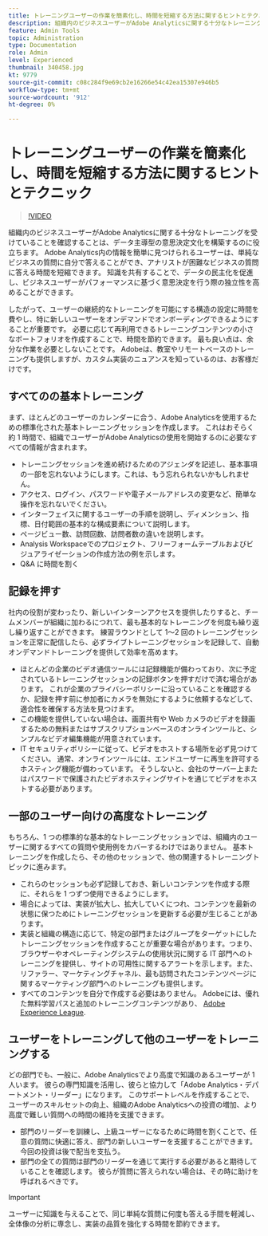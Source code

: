 ```yaml
---
title: トレーニングユーザーの作業を簡素化し、時間を短縮する方法に関するヒントとテクニック
description: 組織内のビジネスユーザーがAdobe Analyticsに関する十分なトレーニングを受けていることを確認することは、データ主導型の意思決定文化を構築するのに役立ちます。 Adobe Analytics内の情報を簡単に見つけられるユーザーは、単純なビジネスの質問に自分で答えることができ、アナリストが困難なビジネスの質問に答える時間を短縮できます。 知識を共有することで、データの民主化を促進し、ビジネスユーザーがパフォーマンスに基づく意思決定を行う際の独立性を高めることができます。
feature: Admin Tools
topic: Administration
type: Documentation
role: Admin
level: Experienced
thumbnail: 340458.jpg
kt: 9779
source-git-commit: c08c284f9e69cb2e16266e54c42ea15307e946b5
workflow-type: tm+mt
source-wordcount: '912'
ht-degree: 0%

---
```



# トレーニングユーザーの作業を簡素化し、時間を短縮する方法に関するヒントとテクニック

>[!VIDEO](https://video.tv.adobe.com/v/340458/?quality=12&learn=on)

組織内のビジネスユーザーがAdobe Analyticsに関する十分なトレーニングを受けていることを確認することは、データ主導型の意思決定文化を構築するのに役立ちます。 Adobe Analytics内の情報を簡単に見つけられるユーザーは、単純なビジネスの質問に自分で答えることができ、アナリストが困難なビジネスの質問に答える時間を短縮できます。 知識を共有することで、データの民主化を促進し、ビジネスユーザーがパフォーマンスに基づく意思決定を行う際の独立性を高めることができます。

したがって、ユーザーの継続的なトレーニングを可能にする構造の設定に時間を費やし、特に新しいユーザーをオンデマンドでオンボーディングできるようにすることが重要です。 必要に応じて再利用できるトレーニングコンテンツの小さなポートフォリオを作成することで、時間を節約できます。 最も良い点は、余分な作業を必要としないことです。 Adobeは、教室やリモートベースのトレーニングも提供しますが、カスタム実装のニュアンスを知っているのは、お客様だけです。


## すべてのの基本トレーニング

まず、ほとんどのユーザーのカレンダーに合う、Adobe Analyticsを使用するための標準化された基本トレーニングセッションを作成します。 これはおそらく約 1 時間で、組織でユーザーがAdobe Analyticsの使用を開始するのに必要なすべての情報が含まれます。

* トレーニングセッションを進め続けるためのアジェンダを記述し、基本事項の一部を忘れないようにします。これは、もう忘れられないかもしれません。
* アクセス、ログイン、パスワードや電子メールアドレスの変更など、簡単な操作を忘れないでください。
* インターフェイスに関するユーザーの手順を説明し、ディメンション、指標、日付範囲の基本的な構成要素について説明します。
* ページビュー数、訪問回数、訪問者数の違いを説明します。
* Analysis Workspaceでのプロジェクト、フリーフォームテーブルおよびビジュアライゼーションの作成方法の例を示します。
* Q&amp;A に時間を割く

## 記録を押す

社内の役割が変わったり、新しいインターンアクセスを提供したりすると、チームメンバーが組織に加わるにつれて、最も基本的なトレーニングを何度も繰り返し繰り返すことができます。 練習ラウンドとして 1～2 回のトレーニングセッションを正常に配信したら、必ずライブトレーニングセッションを記録して、自動オンデマンドトレーニングを提供して効率を高めます。

* ほとんどの企業のビデオ通信ツールには記録機能が備わっており、次に予定されているトレーニングセッションの記録ボタンを押すだけで済む場合があります。 これが企業のプライバシーポリシーに沿っていることを確認するか、記録を押す前に参加者にカメラを無効にするように依頼するなどして、適合性を確保する方法を見つけます。
* この機能を提供していない場合は、画面共有や Web カメラのビデオを録画するための無料またはサブスクリプションベースのオンラインツールと、シンプルなビデオ編集機能が用意されています。
* IT セキュリティポリシーに従って、ビデオをホストする場所を必ず見つけてください。 通常、オンラインツールには、エンドユーザーに再生を許可するホスティング機能が備わっています。 そうしないと、会社のサーバー上またはパスワードで保護されたビデオホスティングサイトを通じてビデオをホストする必要があります。

## 一部のユーザー向けの高度なトレーニング

もちろん、1 つの標準的な基本的なトレーニングセッションでは、組織内のユーザーに関するすべての質問や使用例をカバーするわけではありません。 基本トレーニングを作成したら、その他のセッションで、他の関連するトレーニングトピックに進みます。

* これらのセッションも必ず記録しておき、新しいコンテンツを作成する際に、それらを 1 つずつ使用できるようにします。
* 場合によっては、実装が拡大し、拡大していくにつれ、コンテンツを最新の状態に保つためにトレーニングセッションを更新する必要が生じることがあります。
* 実装と組織の構造に応じて、特定の部門またはグループをターゲットにしたトレーニングセッションを作成することが重要な場合があります。つまり、ブラウザーやオペレーティングシステムの使用状況に関する IT 部門へのトレーニングを提供し、サイトの可用性に関するアラートを示します。また、リファラー、マーケティングチャネル、最も訪問されたコンテンツページに関するマーケティング部門へのトレーニングも提供します。
* すべてのコンテンツを自分で作成する必要はありません。 Adobeには、優れた無料学習パスと追加のトレーニングコンテンツがあり、 [Adobe Experience League](https://experienceleague.adobe.com/docs/analytics.html?lang=ja).



## ユーザーをトレーニングして他のユーザーをトレーニングする

どの部門でも、一般に、Adobe Analyticsでより高度で知識のあるユーザーが 1 人います。 彼らの専門知識を活用し、彼らと協力して「Adobe Analytics・デパートメント・リーダー」になります。 このサポートレベルを作成することで、ユーザーのスキルセットの向上、組織のAdobe Analyticsへの投資の増加、より高度で難しい質問への時間の維持を支援できます。

* 部門のリーダーを訓練し、上級ユーザーになるために時間を割くことで、任意の質問に快適に答え、部門の新しいユーザーを支援することができます。 今回の投資は後で配当を支払う。
* 部門の全ての質問は部門のリーダーを通じて実行する必要があると期待していることを確認します。 彼らが質問に答えられない場合は、その時に助けを呼ばれるべきです。

>[!IMPORTANT]
>
>ユーザーに知識を与えることで、同じ単純な質問に何度も答える手間を軽減し、全体像の分析に専念し、実装の品質を強化する時間を節約できます。
